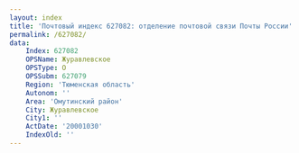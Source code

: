 ```yaml
---
layout: index
title: 'Почтовый индекс 627082: отделение почтовой связи Почты России'
permalink: /627082/
data:
    Index: 627082
    OPSName: Журавлевское
    OPSType: О
    OPSSubm: 627079
    Region: 'Тюменская область'
    Autonom: ''
    Area: 'Омутинский район'
    City: Журавлевское
    City1: ''
    ActDate: '20001030'
    IndexOld: ''
---
```

